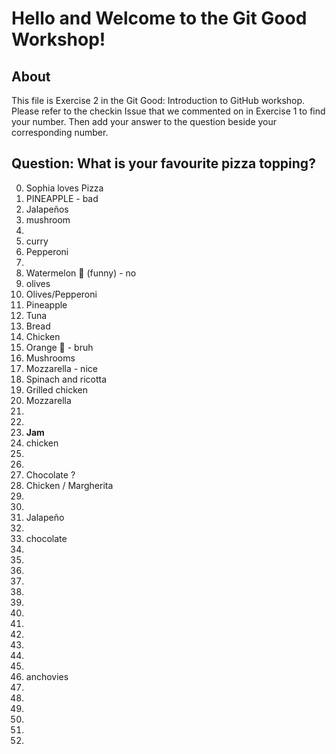 # Hello and Welcome to the Git Good Workshop! 

## About 

This file is Exercise 2 in the Git Good: Introduction to GitHub workshop. 
Please refer to the checkin Issue that we commented on in Exercise 1 to find your number. Then add your answer to the question beside your corresponding number.

## Question: What is your favourite pizza topping?

0. Sophia loves Pizza
1. PINEAPPLE - bad
2. Jalapeños 
3. mushroom
4. 
5. curry
6. Pepperoni
7. 
8. Watermelon 🍉 (funny) - no
9. olives
11. Olives/Pepperoni 
12. Pineapple
13. Tuna
14. Bread
15. Chicken
16. Orange 🍊 - bruh
17. Mushrooms
18. Mozzarella - nice
19. Spinach and ricotta
20. Grilled chicken
18. Mozzarella 
19. 
20.  
21. **Jam**
22. chicken
23. 
24. 
25. Chocolate ?
26. Chicken / Margherita
27. 
28. 
29. Jalapeño 
30. 
31. chocolate
32. 
33.
34. 
35. 
36. 
37. 
38. 
39. 
40. 
41. 
42. 
43. 
44. anchovies
45. 
46. 
47. 
48. 
49. 
50. 
